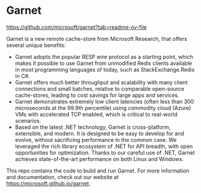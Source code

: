 # Garnet

https://github.com/microsoft/garnet?tab=readme-ov-file


Garnet is a new remote cache-store from Microsoft Research, that offers several unique benefits:

- Garnet adopts the popular RESP wire protocol as a starting point, which makes it possible to use Garnet from unmodified Redis clients available in most programming languages of today, such as StackExchange.Redis in C#.
- Garnet offers much better throughput and scalability with many client connections and small batches, relative to comparable open-source cache-stores, leading to cost savings for large apps and services.
- Garnet demonstrates extremely low client latencies (often less than 300 microseconds at the 99.9th percentile) using commodity cloud (Azure) VMs with accelerated TCP enabled, which is critical to real-world scenarios.
- Based on the latest .NET technology, Garnet is cross-platform, extensible, and modern. It is designed to be easy to develop for and evolve, without sacrificing performance in the common case. We leveraged the rich library ecosystem of .NET for API breadth, with open opportunities for optimization. Thanks to our careful use of .NET, Garnet achieves state-of-the-art performance on both Linux and Windows.

This repo contains the code to build and run Garnet. For more information and documentation, check out our website at https://microsoft.github.io/garnet.

